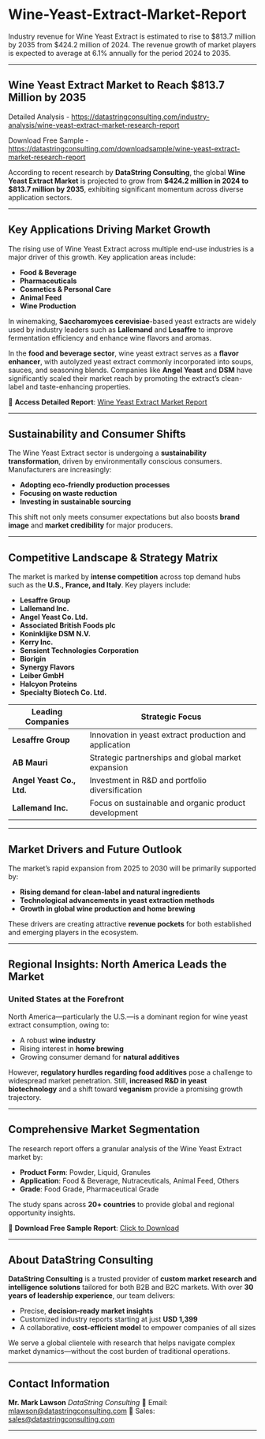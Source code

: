 # Wine-Yeast-Extract-Market-Report

Industry revenue for Wine Yeast Extract is estimated to rise to $813.7 million by 2035 from $424.2 million of 2024. The revenue growth of market players is expected to average at 6.1% annually for the period 2024 to 2035.

---

## **Wine Yeast Extract Market to Reach \$813.7 Million by 2035**

Detailed Analysis - https://datastringconsulting.com/industry-analysis/wine-yeast-extract-market-research-report

Download Free Sample - https://datastringconsulting.com/downloadsample/wine-yeast-extract-market-research-report

According to recent research by **DataString Consulting**, the global **Wine Yeast Extract Market** is projected to grow from **\$424.2 million in 2024 to \$813.7 million by 2035**, exhibiting significant momentum across diverse application sectors.

---

## **Key Applications Driving Market Growth**

The rising use of Wine Yeast Extract across multiple end-use industries is a major driver of this growth. Key application areas include:

* **Food & Beverage**
* **Pharmaceuticals**
* **Cosmetics & Personal Care**
* **Animal Feed**
* **Wine Production**

In winemaking, **Saccharomyces cerevisiae**-based yeast extracts are widely used by industry leaders such as **Lallemand** and **Lesaffre** to improve fermentation efficiency and enhance wine flavors and aromas.

In the **food and beverage sector**, wine yeast extract serves as a **flavor enhancer**, with autolyzed yeast extract commonly incorporated into soups, sauces, and seasoning blends. Companies like **Angel Yeast** and **DSM** have significantly scaled their market reach by promoting the extract’s clean-label and taste-enhancing properties.

📘 **Access Detailed Report**: [Wine Yeast Extract Market Report](https://datastringconsulting.com/industry-analysis/wine-yeast-extract-market-research-report)

---

## **Sustainability and Consumer Shifts**

The Wine Yeast Extract sector is undergoing a **sustainability transformation**, driven by environmentally conscious consumers. Manufacturers are increasingly:

* **Adopting eco-friendly production processes**
* **Focusing on waste reduction**
* **Investing in sustainable sourcing**

This shift not only meets consumer expectations but also boosts **brand image** and **market credibility** for major producers.

---

## **Competitive Landscape & Strategy Matrix**

The market is marked by **intense competition** across top demand hubs such as the **U.S., France, and Italy**. Key players include:

* **Lesaffre Group**
* **Lallemand Inc.**
* **Angel Yeast Co. Ltd.**
* **Associated British Foods plc**
* **Koninklijke DSM N.V.**
* **Kerry Inc.**
* **Sensient Technologies Corporation**
* **Biorigin**
* **Synergy Flavors**
* **Leiber GmbH**
* **Halcyon Proteins**
* **Specialty Biotech Co. Ltd.**

| **Leading Companies**     | **Strategic Focus**                                    |
| ------------------------- | ------------------------------------------------------ |
| **Lesaffre Group**        | Innovation in yeast extract production and application |
| **AB Mauri**              | Strategic partnerships and global market expansion     |
| **Angel Yeast Co., Ltd.** | Investment in R\&D and portfolio diversification       |
| **Lallemand Inc.**        | Focus on sustainable and organic product development   |

---

## **Market Drivers and Future Outlook**

The market’s rapid expansion from 2025 to 2030 will be primarily supported by:

* **Rising demand for clean-label and natural ingredients**
* **Technological advancements in yeast extraction methods**
* **Growth in global wine production and home brewing**

These drivers are creating attractive **revenue pockets** for both established and emerging players in the ecosystem.

---

## **Regional Insights: North America Leads the Market**

### **United States at the Forefront**

North America—particularly the U.S.—is a dominant region for wine yeast extract consumption, owing to:

* A robust **wine industry**
* Rising interest in **home brewing**
* Growing consumer demand for **natural additives**

However, **regulatory hurdles regarding food additives** pose a challenge to widespread market penetration. Still, **increased R\&D in yeast biotechnology** and a shift toward **veganism** provide a promising growth trajectory.

---

## **Comprehensive Market Segmentation**

The research report offers a granular analysis of the Wine Yeast Extract market by:

* **Product Form**: Powder, Liquid, Granules
* **Application**: Food & Beverage, Nutraceuticals, Animal Feed, Others
* **Grade**: Food Grade, Pharmaceutical Grade

The study spans across **20+ countries** to provide global and regional opportunity insights.

📩 **Download Free Sample Report**: [Click to Download](https://datastringconsulting.com/downloadsample/wine-yeast-extract-market-research-report)

---

## **About DataString Consulting**

**DataString Consulting** is a trusted provider of **custom market research and intelligence solutions** tailored for both B2B and B2C markets. With over **30 years of leadership experience**, our team delivers:

* Precise, **decision-ready market insights**
* Customized industry reports starting at just **USD 1,399**
* A collaborative, **cost-efficient model** to empower companies of all sizes

We serve a global clientele with research that helps navigate complex market dynamics—without the cost burden of traditional operations.

---

## **Contact Information**

**Mr. Mark Lawson**
*DataString Consulting*
📧 Email: [mlawson@datastringconsulting.com](mailto:mlawson@datastringconsulting.com)
📧 Sales: [sales@datastringconsulting.com](mailto:sales@datastringconsulting.com)

---

